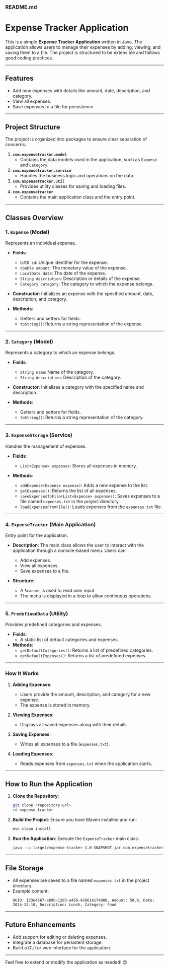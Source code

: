 ### README.md

# Expense Tracker Application

This is a simple **Expense Tracker Application** written in Java. The application allows users to manage their expenses by adding, viewing, and saving them to a file. The project is structured to be extensible and follows good coding practices.

---

## Features

- Add new expenses with details like amount, date, description, and category.
- View all expenses.
- Save expenses to a file for persistence.

---

## Project Structure

The project is organized into packages to ensure clear separation of concerns:

1. **`com.expensetracker.model`**
   - Contains the data models used in the application, such as `Expense` and `Category`.
2. **`com.expensetracker.service`**
   - Handles the business logic and operations on the data.
3. **`com.expensetracker.util`**
   - Provides utility classes for saving and loading files.
4. **`com.expensetracker`**
   - Contains the main application class and the entry point.

---

## Classes Overview

### 1. `Expense` (Model)

Represents an individual expense.

- **Fields**:
  - `UUID id`: Unique identifier for the expense.
  - `double amount`: The monetary value of the expense.
  - `LocalDate date`: The date of the expense.
  - `String description`: Description or details of the expense.
  - `Category category`: The category to which the expense belongs.

- **Constructor**:
  Initializes an expense with the specified amount, date, description, and category.

- **Methods**:
  - Getters and setters for fields.
  - `toString()`: Returns a string representation of the expense.

---

### 2. `Category` (Model)

Represents a category to which an expense belongs.

- **Fields**:
  - `String name`: Name of the category.
  - `String description`: Description of the category.

- **Constructor**:
  Initializes a category with the specified name and description.

- **Methods**:
  - Getters and setters for fields.
  - `toString()`: Returns a string representation of the category.

---

### 3. `ExpenseStorage` (Service)

Handles the management of expenses.

- **Fields**:
  - `List<Expense> expenses`: Stores all expenses in memory.

- **Methods**:
  - `addExpense(Expense expense)`: Adds a new expense to the list.
  - `getExpenses()`: Returns the list of all expenses.
  - `saveExpensesToFile(List<Expense> expenses)`: Saves expenses to a file named `expenses.txt` in the project directory.
  - `loadExpensesFromFile()`: Loads expenses from the `expenses.txt` file.

---

### 4. `ExpenseTracker` (Main Application)

Entry point for the application.

- **Description**:
  The main class allows the user to interact with the application through a console-based menu. Users can:
  - Add expenses.
  - View all expenses.
  - Save expenses to a file.

- **Structure**:
  - A `Scanner` is used to read user input.
  - The menu is displayed in a loop to allow continuous operations.

---

### 5. `PredefinedData` (Utility)

Provides predefined categories and expenses.

- **Fields**:
  - A static list of default categories and expenses.
- **Methods**:
  - `getDefaultCategories()`: Returns a list of predefined categories.
  - `getDefaultExpenses()`: Returns a list of predefined expenses.

---

### How It Works

1. **Adding Expenses**:
   - Users provide the amount, description, and category for a new expense.
   - The expense is stored in memory.

2. **Viewing Expenses**:
   - Displays all saved expenses along with their details.

3. **Saving Expenses**:
   - Writes all expenses to a file (`expenses.txt`).

4. **Loading Expenses**:
   - Reads expenses from `expenses.txt` when the application starts.

---

## How to Run the Application

1. **Clone the Repository**:
   ```bash
   git clone <repository-url>
   cd expense-tracker
   ```

2. **Build the Project**:
   Ensure you have Maven installed and run:
   ```bash
   mvn clean install
   ```

3. **Run the Application**:
   Execute the `ExpenseTracker` main class:
   ```bash
   java -cp target/expense-tracker-1.0-SNAPSHOT.jar com.expensetracker.ExpenseTracker
   ```

---

## File Storage

- All expenses are saved to a file named `expenses.txt` in the project directory.
- Example content:
  ```
  UUID: 123e4567-e89b-12d3-a456-426614174000, Amount: 50.0, Date: 2024-12-10, Description: Lunch, Category: Food
  ```

---

## Future Enhancements

- Add support for editing or deleting expenses.
- Integrate a database for persistent storage.
- Build a GUI or web interface for the application.

---

Feel free to extend or modify the application as needed! 😊
